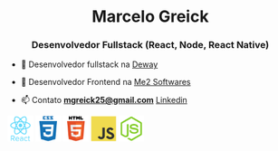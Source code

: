<h1 align="center">Marcelo Greick</h1>
<h3 align="center">Desenvolvedor Fullstack (React, Node, React Native)</h3>

- 🔭 Desenvolvedor fullstack na [Deway](https://www.instagram.com/dewayoficial/)

- 🔭 Desenvolvedor Frontend na [Me2 Softwares](https://www.instagram.com/me2softwares/)


- 📫 Contato **mgreick25@gmail.com** [Linkedin](https://www.linkedin.com/in/marcelogreick/)


<p align="left">
<img src="https://raw.githubusercontent.com/devicons/devicon/master/icons/react/react-original-wordmark.svg" alt="react" width="45" height="45"/>
<img src="https://raw.githubusercontent.com/devicons/devicon/master/icons/css3/css3-plain-wordmark.svg" alt="css3"  width="45" height="45"/>
<img src="https://raw.githubusercontent.com/devicons/devicon/master/icons/html5/html5-original-wordmark.svg" alt="html5"  width="45" height="45"/>
<img src="https://raw.githubusercontent.com/devicons/devicon/master/icons/javascript/javascript-original.svg" alt="javascript" width="45" height="45"/>
<img src="https://raw.githubusercontent.com/devicons/devicon/master/icons/nodejs/nodejs-original.svg" alt="nodejs" width="45" height="45"/></p><p align="center">
</p>

<!--
**Marcelogreick/Marcelogreick** is a ✨ _special_ ✨ repository because its `README.md` (this file) appears on your GitHub profile.

Here are some ideas to get you started:

- 🔭 I’m currently working on ...
- 🌱 I’m currently learning ...
- 👯 I’m looking to collaborate on ...
- 🤔 I’m looking for help with ...
- 💬 Ask me about ...
- 📫 How to reach me: ...
- 😄 Pronouns: ...
- ⚡ Fun fact: ...
-->
